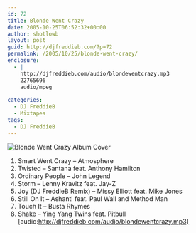 ```yaml
---
id: 72
title: Blonde Went Crazy
date: 2005-10-25T06:52:32+00:00
author: shotlowb
layout: post
guid: http://djfreddieb.com/?p=72
permalink: /2005/10/25/blonde-went-crazy/
enclosure:
  - |
    http://djfreddieb.com/audio/blondewentcrazy.mp3
    22765696
    audio/mpeg
    
categories:
  - DJ FreddieB
  - Mixtapes
tags:
  - DJ FreddieB
---
```

![Blonde Went Crazy Album Cover](http://djfreddieb.com/audio/blondecrazy.thumbnail.jpg)

  1. Smart Went Crazy &#8211; Atmosphere
  2. Twisted &#8211; Santana feat. Anthony Hamilton
  3. Ordinary People &#8211; John Legend
  4. Storm &#8211; Lenny Kravitz feat. Jay-Z
  5. Joy (DJ FreddieB Remix) &#8211; Missy Elliott feat. Mike Jones
  6. Still On It &#8211; Ashanti feat. Paul Wall and Method Man
  7. Touch It &#8211; Busta Rhymes
  8. Shake &#8211; Ying Yang Twins feat. Pitbull [audio:http://djfreddieb.com/audio/blondewentcrazy.mp3]